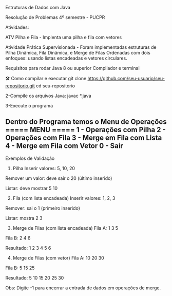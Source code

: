 Estruturas de Dados com Java

Resolução de Problemas 4º semestre - PUCPR

Atividades:

ATV Pilha e Fila - Implenta uma pilha e fila com vetores

Atividade Prática Supervisionada - Foram implementadas estruturas de Pilha Dinâmica, Fila Dinâmica, e Merge de Filas Ordenadas com dois enfoques: usando listas encadeadas e vetores circulares.



Requisitos para rodar
Java 8 ou superior
Compilador e terminal 

🛠️ Como compilar e executar
git clone https://github.com/seu-usuario/seu-repositorio.git
cd seu-repositorio

2-Compile os arquivos Java:
javac *.java

3-Execute o programa

Dentro do Programa temos o  Menu de Operações
===== MENU =====
1 - Operações com Pilha
2 - Operações com Fila
3 - Merge em Fila com Lista
4 - Merge em Fila com Vetor
0 - Sair
----------------------------------------------


Exemplos de Validação
1. Pilha
Inserir valores: 5, 10, 20

Remover um valor: deve sair o 20 (último inserido)

Listar: deve mostrar 5 10

2. Fila (com lista encadeada)
Inserir valores: 1, 2, 3

Remover: sai o 1 (primeiro inserido)

Listar: mostra 2 3

3. Merge de Filas (com lista encadeada)
Fila A: 1 3 5

Fila B: 2 4 6

Resultado: 1 2 3 4 5 6

4. Merge de Filas (com vetor)
Fila A: 10 20 30

Fila B: 5 15 25

Resultado: 5 10 15 20 25 30

Obs: Digite -1 para encerrar a entrada de dados em operações de merge.
